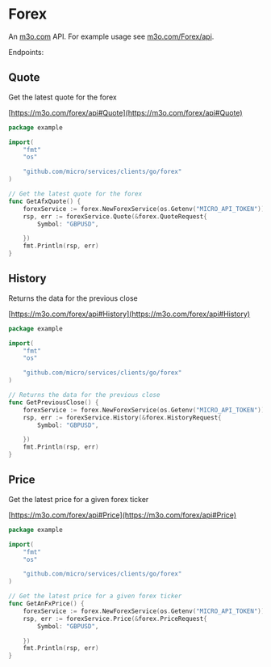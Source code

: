# Forex

An [m3o.com](https://m3o.com) API. For example usage see [m3o.com/Forex/api](https://m3o.com/Forex/api).

Endpoints:

## Quote

Get the latest quote for the forex


[https://m3o.com/forex/api#Quote](https://m3o.com/forex/api#Quote)

```go
package example

import(
	"fmt"
	"os"

	"github.com/micro/services/clients/go/forex"
)

// Get the latest quote for the forex
func GetAfxQuote() {
	forexService := forex.NewForexService(os.Getenv("MICRO_API_TOKEN"))
	rsp, err := forexService.Quote(&forex.QuoteRequest{
		Symbol: "GBPUSD",

	})
	fmt.Println(rsp, err)
}
```
## History

Returns the data for the previous close


[https://m3o.com/forex/api#History](https://m3o.com/forex/api#History)

```go
package example

import(
	"fmt"
	"os"

	"github.com/micro/services/clients/go/forex"
)

// Returns the data for the previous close
func GetPreviousClose() {
	forexService := forex.NewForexService(os.Getenv("MICRO_API_TOKEN"))
	rsp, err := forexService.History(&forex.HistoryRequest{
		Symbol: "GBPUSD",

	})
	fmt.Println(rsp, err)
}
```
## Price

Get the latest price for a given forex ticker


[https://m3o.com/forex/api#Price](https://m3o.com/forex/api#Price)

```go
package example

import(
	"fmt"
	"os"

	"github.com/micro/services/clients/go/forex"
)

// Get the latest price for a given forex ticker
func GetAnFxPrice() {
	forexService := forex.NewForexService(os.Getenv("MICRO_API_TOKEN"))
	rsp, err := forexService.Price(&forex.PriceRequest{
		Symbol: "GBPUSD",

	})
	fmt.Println(rsp, err)
}
```
